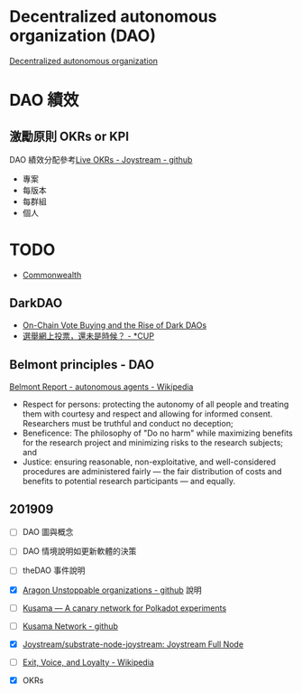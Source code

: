 # Decentralized autonomous organization (DAO)

[Decentralized autonomous organization](https://en.wikipedia.org/wiki/Decentralized_autonomous_organization)

<!-- toc -->

# DAO 績效 

## 激勵原則 OKRs or KPI

DAO 績效分配參考[Live OKRs - Joystream - github](https://github.com/Joystream/joystream/tree/master/okrs)

- 專案
- 每版本
- 每群組
- 個人

# TODO

- [Commonwealth](https://github.com/hicommonwealth)

## DarkDAO

- [On-Chain Vote Buying and the Rise of Dark DAOs](http://hackingdistributed.com/2018/07/02/on-chain-vote-buying/)
- [選舉網上投票，還未是時候？ - *CUP](https://www.cup.com.hk/2019/09/16/could-we-vote-online-yet/)


## Belmont principles -  DAO 

[Belmont Report - autonomous agents - Wikipedia](https://en.wikipedia.org/wiki/Belmont_Report)

- Respect for persons: protecting the autonomy of all people and treating them with courtesy and respect and allowing for informed consent. Researchers must be truthful and conduct no deception;
- Beneficence: The philosophy of "Do no harm" while maximizing benefits for the research project and minimizing risks to the research subjects; and
- Justice: ensuring reasonable, non-exploitative, and well-considered procedures are administered fairly — the fair distribution of costs and benefits to potential research participants — and equally.

## 201909

- [ ] DAO 圖與概念
- [ ] DAO 情境說明如更新軟體的決策
- [ ] theDAO 事件說明
- [x] [Aragon Unstoppable organizations - github](https://github.com/aragon) 說明
- [ ] [Kusama — A canary network for Polkadot experiments](https://kusama.network/)
- [ ] [Kusama Network - github](https://github.com/kusamanetwork)
- [x] [Joystream/substrate-node-joystream: Joystream Full Node](https://github.com/Joystream/substrate-node-joystream)
- [ ] [Exit, Voice, and Loyalty - Wikipedia](https://en.wikipedia.org/wiki/Exit,_Voice,_and_Loyalty)
- [x] OKRs

